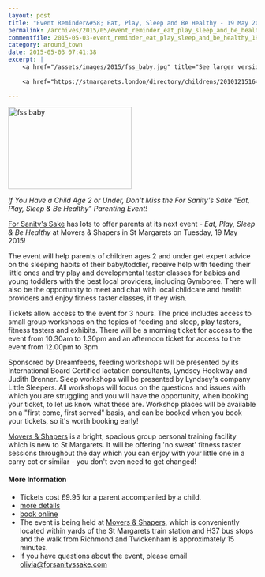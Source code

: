 ```yaml
---
layout: post
title: "Event Reminder&#58; Eat, Play, Sleep and Be Healthy - 19 May 2015"
permalink: /archives/2015/05/event_reminder_eat_play_sleep_and_be_healthy_19_ma.html
commentfile: 2015-05-03-event_reminder_eat_play_sleep_and_be_healthy_19_ma
category: around_town
date: 2015-05-03 07:41:38
excerpt: |
    <a href="/assets/images/2015/fss_baby.jpg" title="See larger version of - fss baby"><img src="/assets/images/2015/fss_baby_thumb.jpg" width="150" height="99" alt="fss baby" class="photo right" /></a>
    
    <a href="https://stmargarets.london/directory/childrens/201012151646">For Sanity's Sake</a> has lots to offer parents at its next event -  _Eat, Play, Sleep & Be Healthy_ at Movers & Shapers in St Margarets on Tuesday, 19 May 2015!

---
```


<a href="/assets/images/2015/fss_baby.jpg" title="See larger version of - fss baby"><img src="/assets/images/2015/fss_baby_thumb.jpg" width="250" height="166" alt="fss baby" class="photo right" /></a>

*If You Have a Child Age 2 or Under, Don't Miss the For Sanity's Sake "Eat, Play, Sleep & Be Healthy" Parenting Event!*

[For Sanity's Sake](/directory/childrens/201012151646) has lots to offer parents at its next event - *Eat, Play, Sleep & Be Healthy* at Movers & Shapers in St Margarets on Tuesday, 19 May 2015!

The event will help parents of children ages 2 and under get expert advice on the sleeping habits of their baby/toddler, receive help with feeding their little ones and try play and developmental taster classes for babies and young toddlers with the best local providers, including Gymboree. There will also be the opportunity to meet and chat with local childcare and health providers and enjoy fitness taster classes, if they wish.

Tickets allow access to the event for 3 hours. The price includes access to small group workshops on the topics of feeding and sleep, play tasters, fitness tasters and exhibits. There will be a morning ticket for access to the event from 10.30am to 1.30pm and an afternoon ticket for access to the event from 12.00pm to 3pm.

Sponsored by Dreamfeeds, feeding workshops will be presented by its International Board Certified lactation consultants, Lyndsey Hookway and Judith Brenner. Sleep workshops will be presented by Lyndsey's company Little Sleepers. All workshops will focus on the questions and issues with which you are struggling and you will have the opportunity, when booking your ticket, to let us know what these are. Workshop places will be available on a "first come, first served" basis, and can be booked when you book your tickets, so it's worth booking early!

[Movers & Shapers](/directory/health_aNd_beauty/201504101519) is a bright, spacious group personal training facility which is new to St Margarets. It will be offering 'no sweat' fitness taster sessions throughout the day which you can enjoy with your little one in a carry cot or similar - you don't even need to get changed!

#### More Information

-   Tickets cost £9.95 for a parent accompanied by a child.
-   [more details](http://www.forsanityssake.com/profiles/blogs/if-you-have-a-child-under-2-don-t-miss-the-fss-eat-play-sleep-be-)
-   [book online](https://www.eventbrite.co.uk/e/eat-play-sleep-be-healthy-tickets-16630336785)
-   The event is being held at [Movers & Shapers](/directory/health_aNd_beauty/201504101519), which is conveniently located within yards of the St Margarets train station and H37 bus stops and the walk from Richmond and Twickenham is approximately 15 minutes.
-   If you have questions about the event, please email <olivia@forsanityssake.com>
